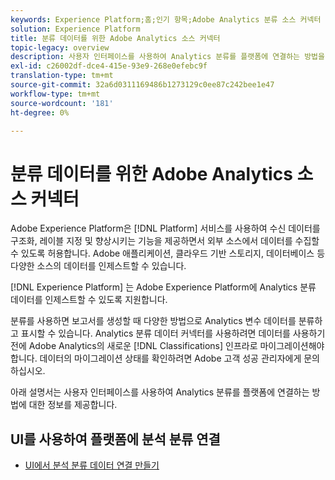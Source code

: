 ```yaml
---
keywords: Experience Platform;홈;인기 항목;Adobe Analytics 분류 소스 커넥터
solution: Experience Platform
title: 분류 데이터를 위한 Adobe Analytics 소스 커넥터
topic-legacy: overview
description: 사용자 인터페이스를 사용하여 Analytics 분류를 플랫폼에 연결하는 방법을 알아봅니다.
exl-id: c26002df-dce4-415e-93e9-268e0efebc9f
translation-type: tm+mt
source-git-commit: 32a6d0311169486b1273129c0ee87c242bee1e47
workflow-type: tm+mt
source-wordcount: '181'
ht-degree: 0%

---
```


# 분류 데이터를 위한 Adobe Analytics 소스 커넥터

Adobe Experience Platform은 [!DNL Platform] 서비스를 사용하여 수신 데이터를 구조화, 레이블 지정 및 향상시키는 기능을 제공하면서 외부 소스에서 데이터를 수집할 수 있도록 허용합니다. Adobe 애플리케이션, 클라우드 기반 스토리지, 데이터베이스 등 다양한 소스의 데이터를 인제스트할 수 있습니다.

[!DNL Experience Platform] 는 Adobe Experience Platform에 Analytics 분류 데이터를 인제스트할 수 있도록 지원합니다.

분류를 사용하면 보고서를 생성할 때 다양한 방법으로 Analytics 변수 데이터를 분류하고 표시할 수 있습니다. Analytics 분류 데이터 커넥터를 사용하려면 데이터를 사용하기 전에 Adobe Analytics의 새로운 [!DNL Classifications] 인프라로 마이그레이션해야 합니다. 데이터의 마이그레이션 상태를 확인하려면 Adobe 고객 성공 관리자에게 문의하십시오.

아래 설명서는 사용자 인터페이스를 사용하여 Analytics 분류를 플랫폼에 연결하는 방법에 대한 정보를 제공합니다.

## UI를 사용하여 플랫폼에 분석 분류 연결

- [UI에서 분석 분류 데이터 연결 만들기](../../tutorials/ui/create/adobe-applications/classifications.md)
